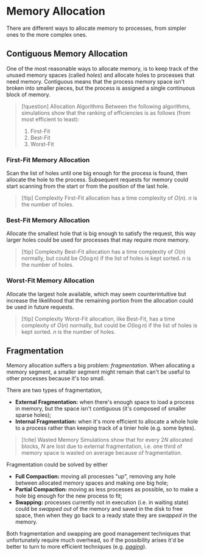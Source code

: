 # Memory Allocation

There are different ways to allocate memory to processes, from simpler ones to the more complex ones.

## Contiguous Memory Allocation

One of the most reasonable ways to allocate memory, is to keep track of the unused memory spaces (called *holes*) and allocate holes to processes that need memory. Contiguous means that the process memory space isn't broken into smaller pieces, but the process is assigned a single continuous block of memory.

> [!question] Allocation Algorithms
> Between the following algorithms, simulations show that the ranking of efficiencies is as follows (from most efficient to least):
> 1. First-Fit
> 2. Best-Fit
> 3. Worst-Fit

### First-Fit Memory Allocation

Scan the list of holes until one big enough for the process is found, then allocate the hole to the process. Subsequent requests for memory could start scanning from the start or from the position of the last hole.

> [!tip] Complexity
> First-Fit allocation has a time complexity of $O(n)$. $n$ is the number of holes.

### Best-Fit Memory Allocation

Allocate the smallest hole that is big enough to satisfy the request, this way larger holes could be used for processes that may require more memory.

> [!tip] Complexity
> Best-Fit allocation has a time complexity of $O(n)$ normally, but could be $O(\log n)$ if the list of holes is kept sorted. $n$ is the number of holes.

### Worst-Fit Memory Allocation

Allocate the largest hole available, which may seem counterintuitive but increase the likelihood that the remaining portion from the allocation could be used in future requests.

> [!tip] Complexity
> Worst-Fit allocation, like Best-Fit, has a time complexity of $O(n)$ normally, but could be $O(\log n)$ if the list of holes is kept sorted. $n$ is the number of holes.

## Fragmentation

Memory allocation suffers a big problem: *fragmentation*. When allocating a memory segment, a smaller segment might remain that can't be useful to other processes because it's too small.

There are two types of fragmentation,
- **External Fragmentation:** when there's enough space to load a process in memory, but the space isn't contiguous (it's composed of smaller sparse holes);
- **Internal Fragmentation:** when it's more efficient to allocate a whole hole to a process rather than keeping track of a tinier hole (e.g. some bytes).

> [!cite] Wasted Memory
> Simulations show that for every $2N$ allocated blocks, $N$ are lost due to external fragmentation, i.e. one third of memory space is wasted on average because of fragmentation.

Fragmentation could be solved by either
- **Full Compaction:** moving all processes "up", removing any hole between allocated memory spaces and making one big hole;
- **Partial Compaction:** moving as less processes as possible, so to make a hole big enough for the new process to fit;
- **Swapping:** processes currently not in execution (i.e. in waiting state) could be *swapped out* of the memory and saved in the disk to free space, then when they go back to a ready state they are *swapped in* the memory.

Both fragmentation and swapping are good management techniques that unfortunately require much overhead, so if the possibility arises it'd be better to turn to more efficient techniques (e.g. *[paging](/Systems%20and%20Networking/Unit%201/Memory%20Management/Paging.md)*).